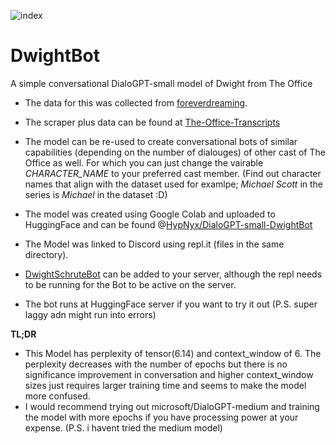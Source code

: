 ![index](https://user-images.githubusercontent.com/46070461/132143436-a0eed88e-2feb-41e5-a5be-37b8467043b8.jpg)
# DwightBot
 A simple conversational DialoGPT-small model of Dwight from The Office
 
 * The data for this was collected from [foreverdreaming](https://transcripts.foreverdreaming.org/viewforum.php?f=574).  

* The scraper plus data can be found at [The-Office-Transcripts](https://github.com/XxTyaftioNxX/The-Office-Transcripts)

* The model can be re-used to create conversational bots of similar capabilities (depending on the number of dialouges) of other cast of The Office as well. For which you can just change the vairable *CHARACTER_NAME* to your preferred cast member. (Find out character names that align with the dataset used for examlpe; *Michael Scott* in the series is *Michael* in the dataset :D)

* The model was created using Google Colab and uploaded to HuggingFace and can be found  @[HypNyx/DialoGPT-small-DwightBot](https://huggingface.co/HypNyx/DialoGPT-small-DwightBot?text=Hey+my+name+is+Julien%21+How+are+you%3F)

* The Model was linked to Discord using repl.it (files in the same directory).

* [DwightSchruteBot](https://discord.com/oauth2/authorize?client_id=884187830870482984&permissions=0&scope=bot) can be added to your server, although the repl needs to be running for the Bot to be active on the server. 

* The bot runs at HuggingFace server if you want to try it out (P.S. super laggy adn might run into errors)

**TL;DR** 
* This Model has perplexity of tensor(6.14) and context_window of 6. The perplexity decreases with the number of epochs but there is no significance improvement in conversation and higher context_window sizes just requires larger training time and seems to make the model more confused.
* I would recommend trying out microsoft/DialoGPT-medium and training the model with more epochs if you have processing power at your expense. (P.S. i havent tried the medium model) 
